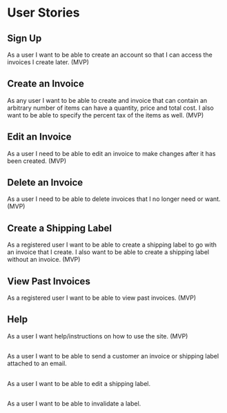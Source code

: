 # User Stories
## Sign Up
As a user I want to be able to create an account so that I can access the invoices I create later. (MVP)
## Create an Invoice
As any user I want to be able to create and invoice that can contain an arbitrary number of items can have a quantity, 
price and total cost. I also want to be able to specify the percent tax of the items as well. (MVP)
## Edit an Invoice
As a user I need to be able to edit an invoice to make changes after it has been created. (MVP)
## Delete an Invoice
As a user I need to be able to delete invoices that I no longer need or want. (MVP)
## Create a Shipping Label
As a registered user I want to be able to create a shipping label to go with an invoice that I create. I also want to 
be able to create a shipping label without an invoice. (MVP)
## View Past Invoices
As a registered user I want to be able to view past invoices. (MVP)
## Help
As a user I want help/instructions on how to use the site. (MVP)
##
As a user I want to be able to send a customer an invoice or shipping label attached to an email.
##
As a user I want to be able to edit a shipping label.
##
As a user I want to be able to invalidate a label.
